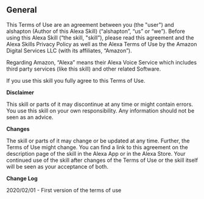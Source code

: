 ## General
This Terms of Use are an agreement between you (the "user") and alshapton (Author of this Alexa Skill) (“alshapton”, “us” or “we”). Before using this Alexa Skill (“the skill, "skill”), please read this agreement and the Alexa Skills Privacy Policy as well as the Alexa Terms of Use by the Amazon Digital Services LLC (with its affiliates, “Amazon”).

Regarding Amazon, “Alexa” means their Alexa Voice Service which includes third party services (like this skill) and other related Software.

If you use this skill you fully agree to this Terms of Use.

**Disclaimer**

This skill or parts of it may discontinue at any time or might contain errors. You use this skill on your own responsibility. Any information should not be seen as an advice.

**Changes**

The skill or parts of it may change or be updated at any time. Further, the Terms of Use might change. You can find a link to this agreement on the description page of the skill in the Alexa App or in the Alexa Store. Your continued use of the skill after changes of the Terms of Use or the skill itself will be seen as your acceptance of both.

**Change Log**

2020/02/01 - First version of the terms of use

